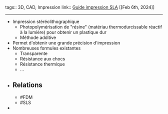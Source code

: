 tags:: 3D, CAD, Impression
link:: [Guide impression SLA](https://formlabs.com/fr/blog/guide-ultime-impression-3D-stereolithographie-sla/) 
[[Feb 6th, 2024]]
***

- Impression stéréolithographique
	- Photopolymérisation de "résine" (matériau thermodurcissable réactif à la lumière) pour obtenir un plastique dur
	- Méthode additive
- Permet d'obtenir une grande précision d'impression
- Nombreuses formules existantes
	- Transparente
	- Résistance aux chocs
	- Résistance thermique
	- ...
- ## Relations
	- #FDM
	- #SLS
-